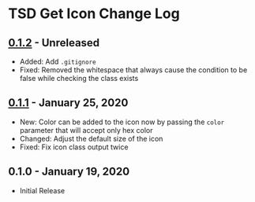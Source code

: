 # TSD Get Icon Change Log

## [0.1.2] - Unreleased
- Added: Add `.gitignore`
- Fixed: Removed the whitespace that always cause the condition to be false while checking the class exists

[0.1.2]: https://github.com/TremiDkhar/tsd-get-svg-icon/compare/0.1.1...0.1.2

## [0.1.1] - January 25, 2020
- New: Color can be added to the icon now by passing the `color` parameter that will accept only hex color
- Changed: Adjust the default size of the icon
- Fixed: Fix icon class output twice

[0.1.1]: https://github.com/TremiDkhar/tsd-get-svg-icon/compare/0.1.0...0.1.1

## 0.1.0 - January 19, 2020
- Initial Release